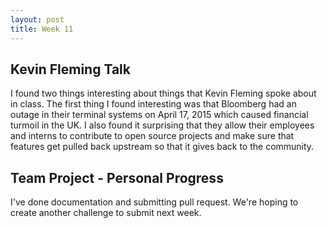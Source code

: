```yaml
---
layout: post
title: Week 11
---
```


## Kevin Fleming Talk

I found two things interesting about things that Kevin Fleming spoke about in class. The first thing I found interesting was that Bloomberg had an outage in their terminal systems on April 17, 2015 which caused financial turmoil in the UK. I also found it surprising that they allow their employees and interns to contribute to open source projects and make sure that features get pulled back upstream so that it gives back to the community.

## Team Project - Personal Progress

I've done documentation and submitting pull request. We're hoping to create another challenge to submit next week.